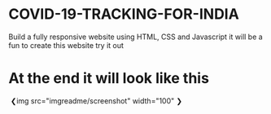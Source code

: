 # COVID-19-TRACKING-FOR-INDIA
Build a fully responsive website  using HTML, CSS and Javascript
it will be a fun to create this website try it out

# At  the end it will look like this

![]()
❮img src="imgreadme/screenshot" width="100" ❯
